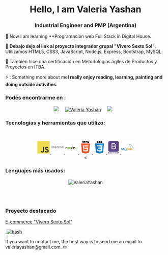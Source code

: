  <h1 align="center">Hello, I am Valeria Yashan</h1>
 
<h3 align="center">Industrial Engineer and PMP (Argentina)</h3>

 🌱 Now I am learning **Programación web Full Stack in Digital House.

 🚀 **Debajo dejo el link al proyecto integrador grupal "Vivero Sexto Sol"**.<br> 
     Utilizamos HTML5, CSS3, JavaScript, Node.js, Express, Bootstrap, MySQL.

 📌 También hice una certificación en Metodologías ágiles de Productos y Proyectos en ITBA.

 ⚡ : Something more about me**I really enjoy reading, learning, painting and doing outside activities.**

<h3 align="left">Podés encontrarme en :</h3>
<p align="left">
  <p align="center">
  <a target="_blank"href="https://www.linkedin.com/in/valeriayashan/"><img src="https://img.shields.io/badge/linkedin-%230077B5.svg?&style=for-the-badge&logo=linkedin&logoColor=white alt="Valeria Yashan" /></a>&nbsp;&nbsp;&nbsp;&nbsp;
  <a href="mailto:valeriayashan@gmail.com"><img src="https://img.shields.io/badge/gmail-%23D14836.svg?&style=for-the-badge&logo=gmail&logoColor=white" alt="Valeria Yashan" /></a>&nbsp;&nbsp;&nbsp;&nbsp;
    <a href="https://github.com/ValeriaYashan"><img src="https://img.shields.io/badge/GitHub-%23181717?style=for-the-badge&logo=GitHub&logoColor=white alt="Valeria Yashan" /></a>&nbsp;&nbsp;&nbsp;&nbsp;
</p>
</p>
    

<h3 align="left">Tecnologías y herramientas que utilizo:</h3>
<br/>
<p align="center"> 
  <!–– JS ––>
  <a href="https://developer.mozilla.org/en-US/docs/Web/JavaScript" target="_blank" data-bs-toggle="tooltip" title="JavaScript"> <img src="https://raw.githubusercontent.com/devicons/devicon/master/icons/javascript/javascript-original.svg" alt="javascript" width="40" height="40"/> </a>
  <!–– EXPRESS JS ––>
    <a href="https://expressjs.com" target="_blank" data-bs-toggle="tooltip" title="ExpressJS"> <img src="https://raw.githubusercontent.com/devicons/devicon/master/icons/express/express-original-wordmark.svg" alt="express" width="40" height="40"/> </a>
  <!–– NODE JS ––>
    <a href="https://nodejs.org" target="_blank" data-bs-toggle="tooltip" title="NodeJS"> <img src="https://raw.githubusercontent.com/devicons/devicon/master/icons/nodejs/nodejs-original-wordmark.svg" alt="nodejs" width="40" height="40"/> </a> 
  <!–– HTML ––>
   <a href="https://www.w3.org/html/" target="_blank" data-bs-toggle="tooltip" title="HTML5"> <img src="https://raw.githubusercontent.com/devicons/devicon/master/icons/html5/html5-original-wordmark.svg" alt="html5" width="40" height="40"/> </a>
  <!–– CSS ––>
    <a href="https://www.w3schools.com/css/" target="_blank" data-bs-toggle="tooltip" title="CSS3"> <img src="https://raw.githubusercontent.com/devicons/devicon/master/icons/css3/css3-original-wordmark.svg" alt="css3" width="40" height="40"/> </a>
   <!–– BOOTSTRAP ––>
<a href="https://getbootstrap.com" target="_blank" data-bs-toggle="tooltip" title="Bootstrap"> <img src="https://raw.githubusercontent.com/devicons/devicon/master/icons/bootstrap/bootstrap-plain-wordmark.svg" alt="bootstrap" width="40" height="40"/> 
    <!–– MYSQL ––>
  <a href="https://www.mysql.com/" target="_blank" data-bs-toggle="tooltip" title="MySQL"> <img src="https://raw.githubusercontent.com/devicons/devicon/master/icons/mysql/mysql-original-wordmark.svg" alt="mysql" width="40" height="40"/> </a> 
<br/>
<<h3 align="left">Lenguajes más usados:</h3>
<p align="center"> <img align="center" src="https://github-readme-stats.vercel.app/api/top-langs?username=ValeriaYashan&show_icons=true&locale=en&layout=compact&theme=tokyonight" alt="ValeriaYashan" /></p>
<br/>
<br/>
<h3 align="left">Proyecto destacado</h3>
<p align="center"> <a href="https://sexto-sol.herokuapp.com/" target="_blank"><p>E-commerce "Vivero Sexto Sol"</p><img align="center"> <img src="https://www.vectorlogo.zone/logos/broccolijs/broccolijs-icon.svg" alt="bash" width="40" height="40"/> </a>
</p>
</p>If you want to contact me, the best way is to send me an email to valeriayashan@gmail.com. ✉
